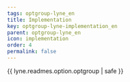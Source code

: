 ```yaml
---
tags: optgroup-lyne_en
title: Implementation
key: optgroup-lyne-implementation_en
parent: optgroup-lyne_en
icon: implementation
order: 4
permalink: false  
---
```

{{ lyne.readmes.option.optgroup | safe }}


